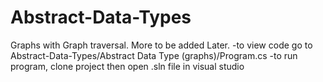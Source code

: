 # Abstract-Data-Types
Graphs with Graph traversal. More to be added Later.
-to view code go to Abstract-Data-Types/Abstract Data Type (graphs)/Program.cs
-to run program, clone project then open .sln file in visual studio
